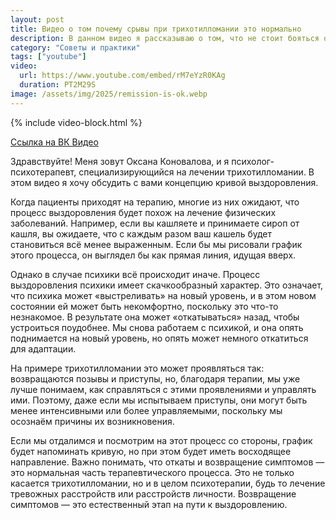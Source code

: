 ```yaml
---
layout: post
title: Видео о том почему срывы при трихотилломании это нормально
description: В данном видео я рассказываю о том, что не стоит бояться откатов и это является нормальным процессом выздоровления от трихотилломании
category: "Советы и практики"
tags: ["youtube"]
video:
  url: https://www.youtube.com/embed/rM7eYzR0KAg
  duration: PT2M29S
image: /assets/img/2025/remission-is-ok.webp
---
```


{% include video-block.html %}

<a href="https://vkvideo.ru/video-211245681_456239032" rel="nofollow">Ссылка на ВК Видео</a>

Здравствуйте! Меня зовут Оксана Коновалова, и я психолог-психотерапевт, специализирующийся на лечении трихотилломании. В этом видео я хочу обсудить с вами концепцию кривой выздоровления.

Когда пациенты приходят на терапию, многие из них ожидают, что процесс выздоровления будет похож на лечение физических заболеваний. Например, если вы кашляете и принимаете сироп от кашля, вы ожидаете, что с каждым разом ваш кашель будет становиться всё менее выраженным. Если бы мы рисовали график этого процесса, он выглядел бы как прямая линия, идущая вверх.

Однако в случае психики всё происходит иначе. Процесс выздоровления психики имеет скачкообразный характер. Это означает, что психика может «выстреливать» на новый уровень, и в этом новом состоянии ей может быть некомфортно, поскольку это что-то незнакомое. В результате она может «откатываться» назад, чтобы устроиться поудобнее. Мы снова работаем с психикой, и она опять поднимается на новый уровень, но опять может немного откатиться для адаптации.

На примере трихотилломании это может проявляться так: возвращаются позывы и приступы, но, благодаря терапии, мы уже лучше понимаем, как справляться с этими проявлениями и управлять ими. Поэтому, даже если мы испытываем приступы, они могут быть менее интенсивными или более управляемыми, поскольку мы осознаём причины их возникновения.

Если мы отдалимся и посмотрим на этот процесс со стороны, график будет напоминать кривую, но при этом будет иметь восходящее направление. Важно понимать, что откаты и возвращение симптомов — это нормальная часть терапевтического процесса. Это не только касается трихотилломании, но и в целом психотерапии, будь то лечение тревожных расстройств или расстройств личности. Возвращение симптомов — это естественный этап на пути к выздоровлению.